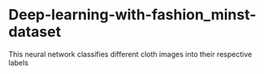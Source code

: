 # Deep-learning-with-fashion_minst-dataset
This neural network classifies different cloth images into their respective labels
